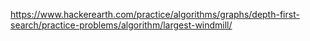 https://www.hackerearth.com/practice/algorithms/graphs/depth-first-search/practice-problems/algorithm/largest-windmill/
